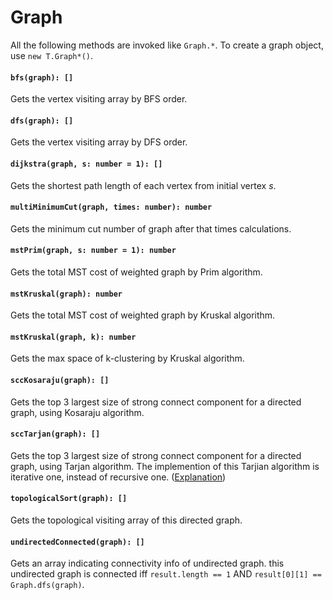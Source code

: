 <a name="graph"></a>
# Graph

All the following methods are invoked like `Graph.*`. 
To create a graph object, use `new T.Graph*()`.

#### `bfs(graph): []`
Gets the vertex visiting array by BFS order.
#### `dfs(graph): []`
Gets the vertex visiting array by DFS order.
#### `dijkstra(graph, s: number = 1): []`
Gets the shortest path length of each vertex from initial vertex $s$.
#### `multiMinimumCut(graph, times: number): number`
Gets the minimum cut number of graph after that times calculations.
#### `mstPrim(graph, s: number = 1): number`
Gets the total MST cost of weighted graph by Prim algorithm.
#### `mstKruskal(graph): number`
Gets the total MST cost of weighted graph by Kruskal algorithm.
#### `mstKruskal(graph, k): number`
Gets the max space of k-clustering by Kruskal algorithm.
#### `sccKosaraju(graph): []`
Gets the top $3$ largest size of strong connect component for a directed graph, using Kosaraju algorithm.
#### `sccTarjan(graph): []`
Gets the top $3$ largest size of strong connect component for a directed graph, using Tarjan algorithm. 
The implemention of this Tarjian algorithm is iterative one, instead of recursive one.
([Explanation](http://scotv.github.io/algo/2013/11/10/how-to-write-iterative-tarjan-scc-algorithm-part-zero/#pi))
#### `topologicalSort(graph): []`
Gets the topological visiting array of this directed graph.
#### `undirectedConnected(graph): []`
Gets an array indicating connectivity info of undirected graph. this undirected graph is connected
iff  `result.length == 1` AND `result[0][1] == Graph.dfs(graph)`.

<!--[Back to top](#graph)-->
